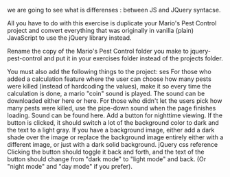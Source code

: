 we are going to see what is differenses : between JS and JQuery syntacse.


All you have to do with this exercise is duplicate your Mario's Pest Control project and convert everything that was originally in vanilla (plain) JavaScript to use the jQuery library instead.

Rename the copy of the Mario's Pest Control folder you make to jquery-pest-control and put it in your exercises folder instead of the projects folder.

You must also add the following things to the project:
ses 
For those who added a calculation feature where the user can choose how many pests were killed (instead of hardcoding the values), make it so every time the calculation is done, a mario "coin" sound is played. The sound can be downloaded either here or here.
For those who didn't let the users pick how many pests were killed, use the pipe-down sound when the page finishes loading. Sound can be found here.
Add a button for nighttime viewing. If the button is clicked, it should switch a lot of the background color to dark and the text to a light gray. If you have a background image, either add a dark shade over the image or replace the background image entirely either with a different image, or just with a dark solid background.
jQuery css reference
Clicking the button should toggle it back and forth, and the text of the button should change from "dark mode" to "light mode" and back. (Or "night mode" and "day mode" if you prefer).
